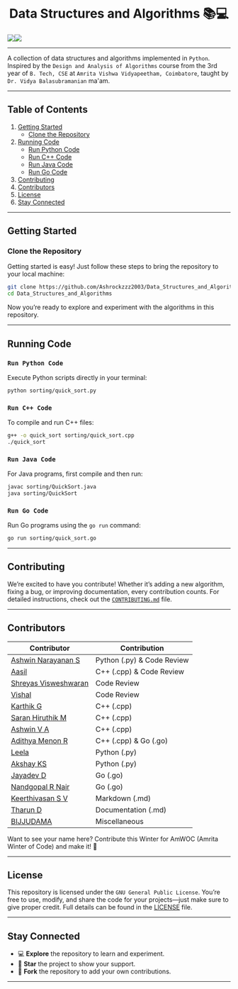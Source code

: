 <h1 align="center"> Data Structures and Algorithms 📚💻 </h1>

<div align="center" style="display:flex; align-items: center; justify: center; text-decoration: none ">
  <a href="https://github.com/Ashrockzzz2003/Data_Structures_and_Algorithms/blob/main/LICENSE" target="_blank" rel="noreferrer">
    <img align='center' src="https://img.shields.io/badge/LICENSE-GPL-green"/>
  </a>
  <a href="https://github.com/Ashrockzzz2003/Data_Structures_and_Algorithms" target="_blank" rel="noreferrer">
    <img align='center' src="https://img.shields.io/github/created-at/Ashrockzzz2003/Data_Structures_and_Algorithms"/>
  </a>  
</div>

---

A collection of data structures and algorithms implemented in `Python`. Inspired by the `Design and Analysis of Algorithms` course from the 3rd year of `B. Tech, CSE` at `Amrita Vishwa Vidyapeetham, Coimbatore`, taught by `Dr. Vidya Balasubramanian` ma'am.   

---

## **Table of Contents**

1. [Getting Started](#getting-started)
   - [Clone the Repository](#clone-the-repository)
2. [Running Code](#running-code)
   - [Run Python Code](#run-python-code)
   - [Run C++ Code](#run-c-code)
   - [Run Java Code](#run-java-code)
   - [Run Go Code](#run-go-code)
3. [Contributing](#contributing)
4. [Contributors](#contributors)
5. [License](#license)
6. [Stay Connected](#stay-connected)

---

## **Getting Started**

### **Clone the Repository**

Getting started is easy! Just follow these steps to bring the repository to your local machine:

```bash
git clone https://github.com/Ashrockzzz2003/Data_Structures_and_Algorithms.git  
cd Data_Structures_and_Algorithms
```

Now you’re ready to explore and experiment with the algorithms in this repository.

---

## **Running Code**

### `Run Python Code`

Execute Python scripts directly in your terminal:

```bash
python sorting/quick_sort.py
```

### `Run C++ Code`

To compile and run C++ files:

```bash
g++ -o quick_sort sorting/quick_sort.cpp
./quick_sort
```

### `Run Java Code`

For Java programs, first compile and then run:

```bash
javac sorting/QuickSort.java
java sorting/QuickSort
```

### `Run Go Code`

Run Go programs using the `go run` command:

```bash
go run sorting/quick_sort.go
```

---

## **Contributing**

We’re excited to have you contribute! Whether it’s adding a new algorithm, fixing a bug, or improving documentation, every contribution counts. For detailed instructions, check out the [`CONTRIBUTING.md`](docs/CONTRIBUTING.md) file.

---

## **Contributors**

| **Contributor**                                                  | **Contribution**    |
| ---------------------------------------------------------------- | ------------------- |
| [Ashwin Narayanan S](https://github.com/Ashrockzzz2003)          | Python (.py) & Code Review |
| [Aasil](https://github.com/mdxaasil)                             | C++ (.cpp) & Code Review |
| [Shreyas Visweshwaran](https://github.com/FirefoxSRV)            | Code Review         |
| [Vishal](https://github.com/VishalTheHuman)                      | Code Review         |
| [Karthik G](https://github.com/adofm)                            | C++ (.cpp)          |
| [Saran Hiruthik M](https://github.com/hirux06)                   | C++ (.cpp)          |
| [Ashwin V A](https://github.com/WinterSun23)                     | C++ (.cpp)          |
| [Adithya Menon R](https://github.com/adithya-menon-r)            | C++ (.cpp) & Go (.go)          |
| [Leela](https://github.com/Leela0o5)                             | Python (.py)        |
| [Akshay KS](https://github.com/akshayks13)                       | Python (.py)        |
| [Jayadev D](https://github.com/FLASH2332)                        | Go (.go)            |
| [Nandgopal R Nair](https://github.com/Nandgopal-R)               | Go (.go)            |
| [Keerthivasan S V](https://github.com/Keerthivasan-Venkitajalam) | Markdown (.md)      |
| [Tharun D](https://github.com/tharun-0106)                       | Documentation (.md) |
| [BIJJUDAMA](https://github.com/BIJJUDAMA)                        | Miscellaneous       |

Want to see your name here? Contribute this Winter for AmWOC (Amrita Winter of Code) and make it! 🚀

---

## **License**

This repository is licensed under the `GNU General Public License`. You’re free to use, modify, and share the code for your projects—just make sure to give proper credit. Full details can be found in the [LICENSE](LICENSE) file.

---

## **Stay Connected**

- 💻 **Explore** the repository to learn and experiment.
- 🌟 **Star** the project to show your support.
- 🍴 **Fork** the repository to add your own contributions.

---

